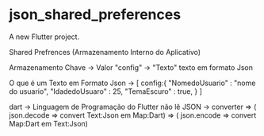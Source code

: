 # json_shared_preferences

A new Flutter project.


Shared Prefrences (Armazenamento Interno do Aplicativo)

Armazenamento   Chave -> Valor
                "config" -> "Texto" texto em formato Json

O que é um Texto em Formato Json -> 
[
     config:{
        "NomedoUsuario" : "nome do usuario",
         "IdadedoUsuaro" : 25,
        "TemaEscuro" : true,
    }
]

dart -> Linguagem de Programação do Flutter não lê JSON
     -> converter => ( json.decode => convert Text:Json em Map:Dart)
                  => ( json.encode => convert Map:Dart em Text:Json)